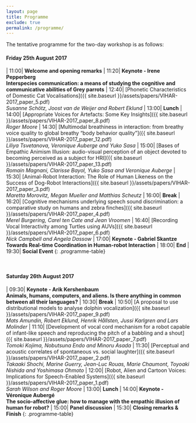 ```yaml
---
layout: page
title: Programme
exclude: true
permalink: /programme/
---
```


The tentative programme for the two-day workshop is as follows:

#### Friday 25th August 2017

| 11:00|  **Welcome and opening remarks**
| 11:20|  **Keynote - Irene Pepperberg <br/> Interspecies communication: a means of studying the cognitive and communicative abilities of Grey parrots**
| 12:40|  [Phonetic Characteristics of Domestic Cat Vocalisations]({{ site.baseurl }}/assets/papers/VIHAR-2017_paper_5.pdf) <br/> *Susanne Schötz, Joost van de Weijer and Robert Eklund*
| 13:00|  **Lunch**
| 14:00|  [Appropriate Voices for Artefacts: Some Key Insights]({{ site.baseurl }}/assets/papers/VIHAR-2017_paper_8.pdf) <br/> *Roger Moore*
| 14:30|  [Multimodal breathiness in interaction: from breathy voice quality to global breathy “body behavior quality”]({{ site.baseurl }}/assets/papers/VIHAR-2017_paper_12.pdf) <br/> *Liliya Tsvetanova, Veronique Auberge and Yuko Sasa*
| 15:00|  [Bases of Empathic Animism Illusion: audio-visual perception of an object devoted to becoming perceived as a subject for HRI]({{ site.baseurl }}/assets/papers/VIHAR-2017_paper_13.pdf) <br/> *Romain Magnani, Clarisse Bayol, Yuko Sasa and Veronique Auberge*
| 15:30|  [Animal-Robot Interaction: The Role of Human Likeness on the Success of Dog-Robot Interactions]({{ site.baseurl }}/assets/papers/VIHAR-2017_paper_3.pdf) <br/> *Maretta Morovitz, Megan Mueller and Matthias Scheutz*
| 16:00|  **Break**
| 16:20|  [Cognitive mechanisms underlying speech sound discrimination: a comparative study on humans and zebra finches]({{ site.baseurl }}/assets/papers/VIHAR-2017_paper_4.pdf) <br/> *Merel Burgering, Carel ten Cate and Jean Vroomen*
| 16:40|  [Recording Vocal Interactivity among Turtles using AUVs]({{ site.baseurl }}/assets/papers/VIHAR-2017_paper_6.pdf) <br/> *Nick Campbell and Angela Dassow*
| 17:00|  **Keynote - Gabriel Skantze <br/> Towards Real-time Coordination in Human-robot Interaction**
| 18:00|  **End**
| 19:30|  **Social Event**
{: .programme-table}  

<br/>
 
#### Saturday 26th August 2017

| 09:30|  **Keynote - Arik Kershenbaum <br/> Animals, humans, computers, and aliens. Is there anything in common between all their languages?**
| 10:30|  **Break**
| 10:50|  [A proposal to use distributional models to analyse dolphin vocalization]({{ site.baseurl }}/assets/papers/VIHAR-2017_paper_9.pdf) <br/> *Mats Amundin, Robert Eklund, Henrik Hållsten, Jussi Karlgren and Lars Molinder*
| 11:10|  [Development of vocal cord mechanism for a robot capable of infant-like speech and reproducing the pitch of a babbling and a shout]({{ site.baseurl }}/assets/papers/VIHAR-2017_paper_7.pdf) <br/> *Tomoki Kojima, Nobutsuna Endo and Minoru Asada*
| 11:30|  [Perceptual and acoustic correlates of spontaneous vs. social laughter]({{ site.baseurl }}/assets/papers/VIHAR-2017_paper_2.pdf) <br/> *Takaaki Shochi, Marine Guerry, Jean-Luc Rouas, Marie Chaumont, Toyoaki Nishida and Yoshimasa Ohmoto*
| 12:00|  [Robot, Alien and Cartoon Voices: Implications for Speech-Enabled Systems]({{ site.baseurl }}/assets/papers/VIHAR-2017_paper_1.pdf) <br/> *Sarah Wilson and Roger Moore*
| 13:00|  **Lunch**
| 14:00|  **Keynote - Véronique Aubergé <br/> The socio-affective glue: how to manage with the empathic illusion of human for robot?**
| 15:00|  **Panel discussion**
| 15:30|  **Closing remarks & Finish**
{: .programme-table}  

